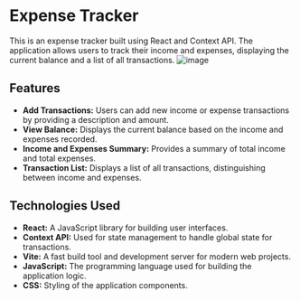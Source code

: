 
# Expense Tracker

This is an expense tracker built using React and Context API. The application allows users to track their income and expenses, displaying the current balance and a list of all transactions.
![image](https://github.com/ramnaresh8/Expense-tracker/assets/76533244/332cb47d-0b04-4987-a3c6-e5cbdfdc38c7)

## Features

- **Add Transactions:** Users can add new income or expense transactions by providing a description and amount.
- **View Balance:** Displays the current balance based on the income and expenses recorded.
- **Income and Expenses Summary:** Provides a summary of total income and total expenses.
- **Transaction List:** Displays a list of all transactions, distinguishing between income and expenses.

## Technologies Used

- **React:** A JavaScript library for building user interfaces.
- **Context API:** Used for state management to handle global state for transactions.
- **Vite:** A fast build tool and development server for modern web projects.
- **JavaScript:** The programming language used for building the application logic.
- **CSS:** Styling of the application components.



